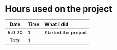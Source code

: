 # Hours used on the project

| Date | Time | What i did  |
| :----:|:-----| :-----|
| 5.9.20| 1| Started the project |
| Total   | 1  | | 